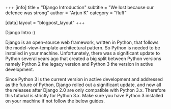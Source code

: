 +++
[info]
title = "Django Introduction"
subtitle = "We lost because our defence was strong"
author = "Arjun K"
category = "fluff"

[data]
layout = "blogpost_layout"
+++

Django Intro :)

Django is an open-source web framework, written in Python, that follows the model-view-template architectural pattern. So Python is needed to be installed in your machine. Unfortunately, there was a significant update to Python several years ago that created a big split between Python versions namely Python 2 the legacy version and Python 3 the version in active development.

Since Python 3 is the current version in active development and addressed as the future of Python, Django rolled out a significant update, and now all the releases after Django 2.0 are only compatible with Python 3.x. Therefore this tutorial is strictly for Python 3.x. Make sure you have Python 3 installed on your machine if not follow the below guides.